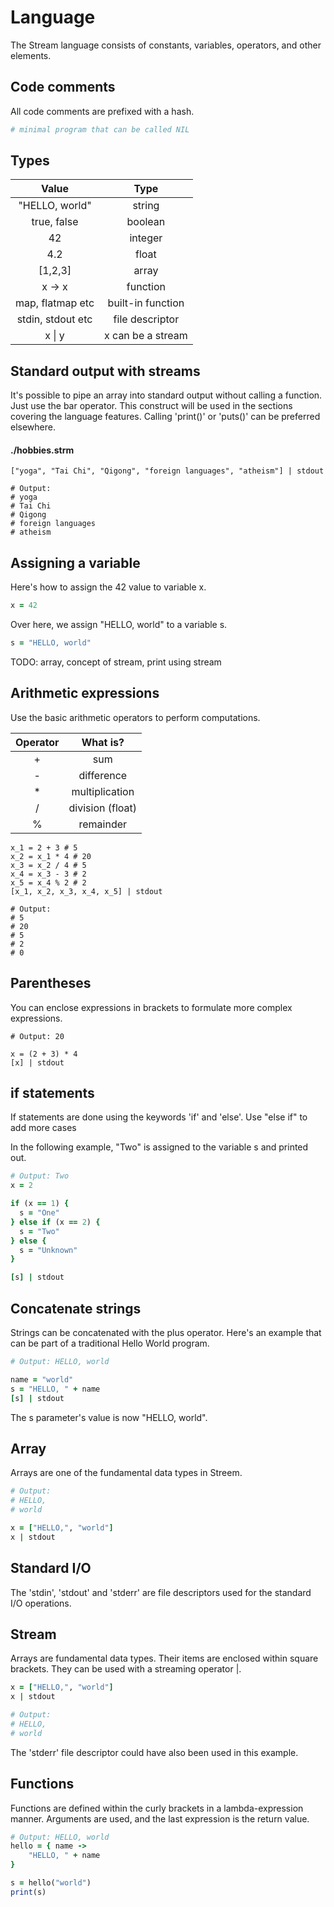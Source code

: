 # Language

The Stream language consists of constants, variables, operators, and other elements.

## Code comments

All code comments are prefixed with a hash.

```ruby
# minimal program that can be called NIL
```

## Types

| Value | Type |
| :---: | :---: |
| "HELLO, world" | string |
| true, false | boolean |
| 42 | integer |
| 4.2 | float |
| [1,2,3] | array |
| x -> x | function |
| map, flatmap etc | built-in function |
| stdin, stdout etc | file descriptor |
| x \| y | x can be a stream |

## Standard output with streams

It's possible to pipe an array into standard output without calling a function. Just use the bar operator. This construct
will be used in the sections covering the language features. Calling 'print()' or 'puts()' can be preferred elsewhere.

#### ./hobbies.strm

```shell
["yoga", "Tai Chi", "Qigong", "foreign languages", "atheism"] | stdout

# Output:
# yoga
# Tai Chi
# Qigong
# foreign languages
# atheism
```

## Assigning a variable

Here's how to assign the 42 value to variable x.

```ruby
x = 42
```

Over here, we assign "HELLO, world" to a variable s.

```ruby
s = "HELLO, world"
```

TODO: array, concept of stream, print using stream

## Arithmetic expressions

Use the basic arithmetic operators to perform computations.

| Operator | What is? |
| :---: | :---: |
| + | sum |
| - | difference |
| * | multiplication |
| / | division (float) |
| % | remainder |

```shell
x_1 = 2 + 3 # 5
x_2 = x_1 * 4 # 20
x_3 = x_2 / 4 # 5
x_4 = x_3 - 3 # 2
x_5 = x_4 % 2 # 2
[x_1, x_2, x_3, x_4, x_5] | stdout

# Output:
# 5
# 20
# 5
# 2
# 0
```

## Parentheses

You can enclose expressions in brackets to formulate more complex expressions.

```shell
# Output: 20

x = (2 + 3) * 4
[x] | stdout
```

## if statements

If statements are done using the keywords 'if' and 'else'. Use "else if" to add more cases

In the following example, "Two" is assigned to the variable s and printed out.

```ruby
# Output: Two
x = 2

if (x == 1) {
  s = "One"
} else if (x == 2) {
  s = "Two"
} else {
  s = "Unknown"
}

[s] | stdout
```

## Concatenate strings

Strings can be concatenated with the plus operator. Here's an example that can be part of a traditional Hello World program.

```ruby
# Output: HELLO, world

name = "world"
s = "HELLO, " + name
[s] | stdout
```

The s parameter's value is now "HELLO, world".

## Array

Arrays are one of the fundamental data types in Streem.

```ruby
# Output:
# HELLO,
# world

x = ["HELLO,", "world"]
x | stdout
```

## Standard I/O

The 'stdin', 'stdout' and 'stderr' are file descriptors used for the standard I/O operations.

## Stream

Arrays are fundamental data types. Their items are enclosed within square brackets. They can be used with a streaming operator \|.

```ruby
x = ["HELLO,", "world"]
x | stdout

# Output:
# HELLO,
# world
```

The 'stderr' file descriptor could have also been used in this example.

## Functions

Functions are defined within the curly brackets in a lambda-expression manner. Arguments are used, and the last expression is the return value.

```ruby
# Output: HELLO, world
hello = { name ->
	"HELLO, " + name
}

s = hello("world")
print(s)
```
